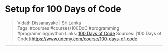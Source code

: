 # Setup for 100 Days of Code

> Vidath Dissanayake | Sri Lanka  
> Tags: #courses #courses/100DoC  #programming #programming/python 
> Links: [100 Days of Code](100%20Days%20of%20Code.md)
> Sources: [100 Days of Code](https://www.udemy.com/course/100-days-of-code

--- 

